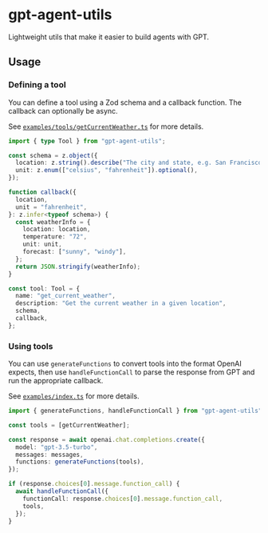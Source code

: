 # gpt-agent-utils

Lightweight utils that make it easier to build agents with GPT.

## Usage

### Defining a tool

You can define a tool using a Zod schema and a callback function. The callback can optionally be async.

See [`examples/tools/getCurrentWeather.ts`](examples/tools/getCurrentWeather.ts) for more details.

```ts
import { type Tool } from "gpt-agent-utils";

const schema = z.object({
  location: z.string().describe("The city and state, e.g. San Francisco, CA"),
  unit: z.enum(["celsius", "fahrenheit"]).optional(),
});

function callback({
  location,
  unit = "fahrenheit",
}: z.infer<typeof schema>) {
  const weatherInfo = {
    location: location,
    temperature: "72",
    unit: unit,
    forecast: ["sunny", "windy"],
  };
  return JSON.stringify(weatherInfo);
}

const tool: Tool = {
  name: "get_current_weather",
  description: "Get the current weather in a given location",
  schema,
  callback,
};
```

### Using tools

You can use `generateFunctions` to convert tools into the format OpenAI expects, then use `handleFunctionCall` to parse the response from GPT and run the appropriate callback.

See [`examples/index.ts`](examples/index.ts) for more details.

```ts
import { generateFunctions, handleFunctionCall } from "gpt-agent-utils";

const tools = [getCurrentWeather];

const response = await openai.chat.completions.create({
  model: "gpt-3.5-turbo",
  messages: messages,
  functions: generateFunctions(tools),
});

if (response.choices[0].message.function_call) {
  await handleFunctionCall({
    functionCall: response.choices[0].message.function_call,
    tools,
  });
}
```
